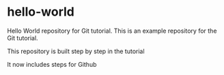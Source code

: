# hello-world

Hello World repository for Git tutorial.
This is an example repository for the Git tutorial.

This repository is built step by step in the tutorial

It now includes steps for Github
